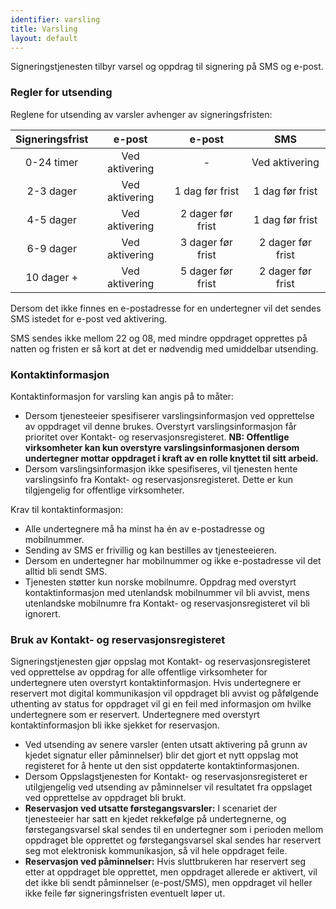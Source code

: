 ```yaml
---
identifier: varsling
title: Varsling
layout: default
---
```


Signeringstjenesten tilbyr varsel og oppdrag til signering på SMS og e-post. 

### Regler for utsending

Reglene for utsending av varsler avhenger av signeringsfristen:

| Signeringsfrist |     e-post     |       e-post      |        SMS        |
|:---------------:|:--------------:|:-----------------:|:-----------------:|
| 0-24 timer      | Ved aktivering |         -         | Ved aktivering    |
| 2-3 dager       | Ved aktivering | 1 dag før frist   | 1 dag før frist   |
| 4-5 dager       | Ved aktivering | 2 dager før frist | 1 dag før frist   |
| 6-9 dager       | Ved aktivering | 3 dager før frist | 2 dager før frist |
| 10 dager +      | Ved aktivering | 5 dager før frist | 2 dager før frist |

<!-- Tabellen er generert vha. http://www.tablesgenerator.com/markdown_tables -->

Dersom det ikke finnes en e-postadresse for en undertegner vil det sendes SMS istedet for e-post ved aktivering.

SMS sendes ikke mellom 22 og 08, med mindre oppdraget opprettes på natten og fristen er så kort at det er nødvendig med umiddelbar utsending.

### Kontaktinformasjon

Kontaktinformasjon for varsling kan angis på to måter:

 * Dersom tjenesteeier spesifiserer varslingsinformasjon ved opprettelse av oppdraget vil denne brukes. Overstyrt varslingsinformasjon får prioritet over Kontakt- og reservasjonsregisteret. **NB: Offentlige virksomheter kan kun overstyre varslingsinformasjonen dersom undertegner mottar oppdraget i kraft av en rolle knyttet til sitt arbeid.**
 * Dersom varslingsinformasjon ikke spesifiseres, vil tjenesten hente varslingsinfo fra Kontakt- og reservasjonsregisteret. Dette er kun tilgjengelig for offentlige virksomheter.

Krav til kontaktinformasjon:

 * Alle undertegnere må ha minst ha én av e-postadresse og mobilnummer.
 * Sending av SMS er frivillig og kan bestilles av tjenesteeieren.
 * Dersom en undertegner har mobilnummer og ikke e-postadresse vil det alltid bli sendt SMS.
 * Tjenesten støtter kun norske mobilnumre. Oppdrag med overstyrt kontaktinformasjon med utenlandsk mobilnummer vil bli avvist, mens utenlandske mobilnumre fra Kontakt- og reservasjonsregisteret vil bli ignorert.

### Bruk av Kontakt- og reservasjonsregisteret

Signeringstjenesten gjør oppslag mot Kontakt- og reservasjonsregisteret ved opprettelse av oppdrag for alle offentlige virksomheter for undertegnere uten overstyrt kontaktinformasjon. Hvis undertegnere er reservert mot digital kommunikasjon vil oppdraget bli avvist og påfølgende uthenting av status for oppdraget vil gi en feil med informasjon om hvilke undertegnere som er reservert. Undertegnere med overstyrt kontaktinformasjon bli ikke sjekket for reservasjon.

* Ved utsending av senere varsler (enten utsatt aktivering på grunn av kjedet signatur eller påminnelser) blir det gjort et nytt oppslag mot registeret for å hente ut den sist oppdaterte kontaktinformasjonen.
* Dersom Oppslagstjenesten for Kontakt- og reservasjonsregisteret er utilgjengelig ved utsending av påminnelser vil resultatet fra oppslaget ved opprettelse av oppdraget bli brukt. 
* **Reservasjon ved utsatte førstegangsvarsler:** I scenariet der tjenesteeier har satt en kjedet rekkefølge på undertegnerne, og førstegangsvarsel skal sendes til en undertegner som i perioden mellom oppdraget ble opprettet og førstegangsvarsel skal sendes har reservert seg mot elektronisk kommunikasjon, så vil hele oppdraget feile.
* **Reservasjon ved påminnelser:** Hvis sluttbrukeren har reservert seg etter at oppdraget ble opprettet, men oppdraget allerede er aktivert, vil det ikke bli sendt påminnelser (e-post/SMS), men oppdraget vil heller ikke feile før signeringsfristen eventuelt løper ut.